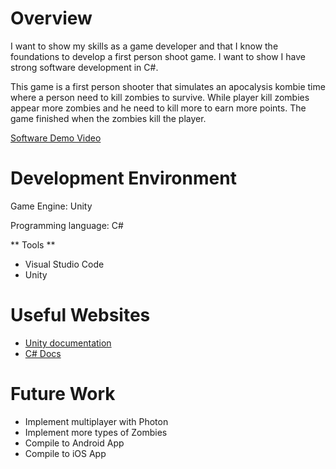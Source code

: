 # Overview

I want to show my skills as a game developer and that I know the foundations to develop a first person shoot game. I want to show I have strong software development in C#.

This game is a first person shooter that simulates an apocalysis kombie time where a person need to kill zombies to survive. While player kill zombies appear more zombies and he need to kill more to earn more points. The game finished when the zombies kill the player.


[Software Demo Video](https://www.youtube.com/watch?v=hsdzEbAi1cc)

# Development Environment

Game Engine: Unity

Programming language: C#

** Tools **
* Visual Studio Code
* Unity

# Useful Websites

* [Unity documentation](https://docs.unity.com/)
* [C# Docs](https://learn.microsoft.com/en-us/dotnet/csharp/)

# Future Work
* Implement multiplayer with Photon
* Implement more types of Zombies
* Compile to Android App
* Compile to iOS App